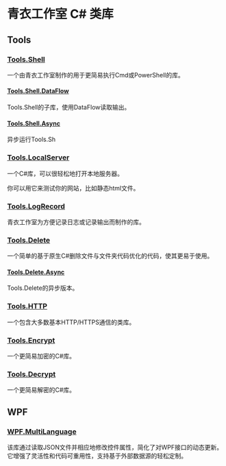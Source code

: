 # 青衣工作室 C# 类库

## Tools

### [Tools.Shell](https://www.nuget.org/packages/Tools.Shell/)

一个由青衣工作室制作的用于更简易执行Cmd或PowerShell的库。

#### [Tools.Shell.DataFlow](https://www.nuget.org/packages/Tools.Shell.DataFlow)

Tools.Shell的子库，使用DataFlow读取输出。

#### [Tools.Shell.Async](https://www.nuget.org/packages/Tools.Shell.Async)

异步运行Tools.Sh

### [Tools.LocalServer](https://www.nuget.org/packages/Tools.LocalServer/)

一个C#库，可以很轻松地打开本地服务器。

你可以用它来测试你的网站，比如静态html文件。

### [Tools.LogRecord](https://www.nuget.org/packages/Tools.LogRecord)

青衣工作室为方便记录日志或记录输出而制作的库。

### [Tools.Delete](https://www.nuget.org/packages/Tools.Delete/)

一个简单的基于原生C#删除文件与文件夹代码优化的代码，使其更易于使用。

#### [Tools.Delete.Async](https://www.nuget.org/packages/Tools.Delete.Async/)

Tools.Delete的异步版本。

### [Tools.HTTP](https://www.nuget.org/packages/Tools.HTTP/)

一个包含大多数基本HTTP/HTTPS通信的类库。

### [Tools.Encrypt](https://www.nuget.org/packages/Tools.Encrypt)

一个更简易加密的C#库。

### [Tools.Decrypt](https://www.nuget.org/packages/Tools.Decrypt)

一个更简易解密的C#库。

## WPF

### [WPF.MultiLanguage](https://www.nuget.org/packages/WPF.MultiLanguage/)

该库通过读取JSON文件并相应地修改控件属性，简化了对WPF接口的动态更新。它增强了灵活性和代码可重用性，支持基于外部数据源的轻松定制。
